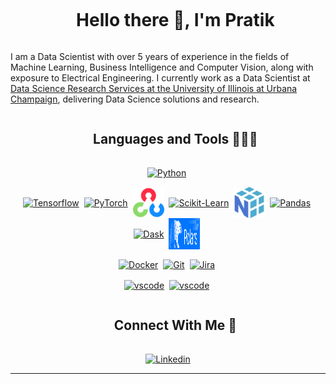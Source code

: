 <!--h1 without bottom border-->
<div id="user-content-toc">
  <ul align="center">
    <summary><h1 style="display: inline-block">Hello there 👋, I'm Pratik</h1></summary>
  </ul>
</div>

I am a Data Scientist with over 5 years of experience in the fields of Machine Learning, Business Intelligence and Computer Vision, along with exposure to Electrical Engineering. I currently work as a Data Scientist at [Data Science Research Services at the University of Illinois at Urbana Champaign]((https://dsrs.illinois.edu)), delivering Data Science solutions and research.

<!--h2 without bottom border-->
<div id="user-content-toc">
  <ul align="center">
    <summary><h2 style="display: inline-block">Languages and Tools 👨🏻‍💻</h2></summary>
  </ul>
</div>

<p align="center">
 <a href="https://www.python.org/" target="blank"><img align="center" src="https://skillicons.dev/icons?i=py" alt="Python" height="50" width="50" /></a>&nbsp;

<p align="center">
 <a href="https://www.tensorflow.org/" target="blank"><img align="center" src="https://skillicons.dev/icons?i=tensorflow" alt="Tensorflow" height="50" width="50" /></a>&nbsp;
 <a href="https://pytorch.org/" target="blank"><img align="center" src="https://skillicons.dev/icons?i=pytorch" alt="PyTorch" height="50" width="50" /></a>&nbsp;
 <a href="https://opencv.org/" target="blank"><img align="center" src="https://raw.githubusercontent.com/devicons/devicon/1119b9f84c0290e0f0b38982099a2bd027a48bf1/icons/opencv/opencv-original.svg" alt="OpenCV" height="50" width="50" /></a>&nbsp;
   <a href="https://scikit-learn.org/stable/" target="blank"><img align="center" src="https://upload.wikimedia.org/wikipedia/commons/0/05/Scikit_learn_logo_small.svg" alt="Scikit-Learn" height="50" width="50" /></a>&nbsp;
 <a href="https://numpy.org/" target="blank"><img align="center" src="https://raw.githubusercontent.com/devicons/devicon/1119b9f84c0290e0f0b38982099a2bd027a48bf1/icons/numpy/numpy-original.svg" alt="Numpy" height="50" width="50" /></a>&nbsp;
   <a href="https://pandas.pydata.org" target="blank"><img align="center" src="https://upload.wikimedia.org/wikipedia/commons/e/ed/Pandas_logo.svg" alt="Pandas" height="50" width="50" /></a>&nbsp;
 <a href="https://www.dask.org" target="blank"><img align="center" src="https://docs.dask.org/en/latest/_images/dask_icon.svg" alt="Dask" height="50" width="50" /></a>&nbsp;
 <a href="https://pola.rs" target="blank"><img align="center" src="https://raw.githubusercontent.com/pola-rs/polars-static/master/banner/polars_github_banner.svg" alt="Dask" height="50" width="50" /></a>&nbsp;


<p align="center">
 <a href="https://www.docker.com/" target="blank"><img align="center" src="https://skillicons.dev/icons?i=docker" alt="Docker" height="50" width="50" /></a>&nbsp;
 <a href="https://git-scm.com/" target="blank"><img align="center" src="https://skillicons.dev/icons?i=git" alt="Git" height="50" width="50" /></a>&nbsp;
 <a href="https://www.atlassian.com/software/jira" target="blank"><img align="center" src="https://user-images.githubusercontent.com/25181517/183912952-83784e94-629d-4c34-a961-ae2ae795b662.png" alt="Jira" height="50" width="50" /></a>&nbsp;
</p>

<p align="center">
 <a href="https://www.jetbrains.com/pycharm/" target="blank"><img align="center" src="https://skillicons.dev/icons?i=pycharm" alt="vscode" height="50" width="50" /></a>&nbsp;
 <a href="https://code.visualstudio.com/" target="blank"><img align="center" src="https://skillicons.dev/icons?i=vscode" alt="vscode" height="50" width="50" /></a>&nbsp;  
</p>


<!-- Connect with me -->
<!--h2 without bottom border-->
<div id="user-content-toc">
  <ul align="center">
    <summary><h2 style="display: inline-block">Connect With Me 🤝</h2></summary>
  </ul>
</div>

<p align="center">
<a href="https://www.linkedin.com/in/pratikrelekar/" target="blank"><img align="center" src="https://skillicons.dev/icons?i=linkedin" alt="Linkedin" height="50" width="50" /></a>  
</p>

---

